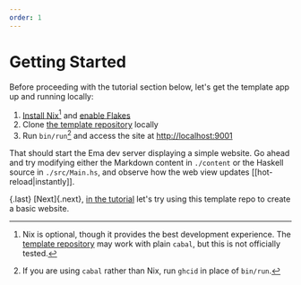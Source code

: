 ```yaml
---
order: 1
---
```


# Getting Started

Before proceeding with the tutorial section below, let's get the template app up and running locally:

1. [Install Nix](https://nixos.org/download.html)[^nix] and [enable Flakes](https://nixos.wiki/wiki/Flakes#Installing_flakes)
1. Clone [the template repository][ema-template] locally
1. Run `bin/run`[^cabal] and access the site at <http://localhost:9001>

[^cabal]: If you are using `cabal` rather than Nix, run `ghcid` in place of `bin/run`.

That should start the Ema dev server displaying a simple website. Go ahead and try modifying either the Markdown content in `./content` or the Haskell source in `./src/Main.hs`, and observe how the web view updates [[hot-reload|instantly]].

{.last}
[Next]{.next}, [in the tutorial](start/tutorial.md) let's try using this template repo to create a basic website.

[^nix]: Nix is optional, though it provides the best development experience. The [template repository][ema-template] may work with plain `cabal`, but this is not officially tested.

[ema-template]: https://github.com/srid/ema-template
